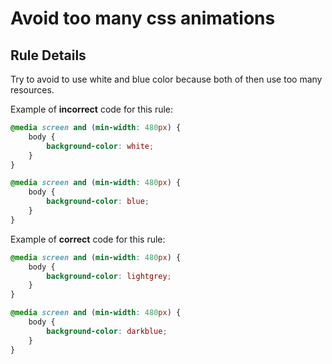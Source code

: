 # Avoid too many css animations


## Rule Details

Try to avoid to use white and blue color because both of then use too many resources.

Example of **incorrect** code for this rule:

```css
@media screen and (min-width: 480px) {
    body {
        background-color: white;
    }
}
```
```css
@media screen and (min-width: 480px) {
    body {
        background-color: blue;
    }
}
```

Example of **correct** code for this rule:

```css
@media screen and (min-width: 480px) {
    body {
        background-color: lightgrey;
    }
}
```
```css
@media screen and (min-width: 480px) {
    body {
        background-color: darkblue;
    }
}
```